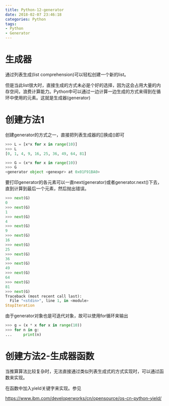 ```yaml
---
title: Python-12-generator
date: 2018-02-07 23:46:18
categories: Python
tags:
- Python
- Generator
---
```


# 生成器

通过列表生成(list comprehension)可以轻松创建一个新的list。

但是当此list很大时，直接生成的方式未必是个好的选择，因为这会占用大量的内存空间，浪费计算能力。Python中可以通过一边计算一边生成的方式来得到在循环中使用的元素。这就是生成器(generator)

# 创建方法1

创建generator的方式之一，直接把列表生成器的[]换成()即可

```python
>>> L = [x*x for x in range(10)]
>>> L
[0, 1, 4, 9, 16, 25, 36, 49, 64, 81]

>>> G = (x*x for x in range(10))
>>> G
<generator object <genexpr> at 0x01F91BA0>
```

要打印generator的各元素可以一直next(generator)或者generator.next()下去，直到计算到最后一个元素，然后抛出错误。

```python
>>> next(G)
0
>>> next(G)
1
>>> next(G)
4
>>> next(G)
9
>>> next(G)
16
>>> next(G)
25
>>> next(G)
36
>>> next(G)
49
>>> next(G)
64
>>> next(G)
81
>>> next(G)
Traceback (most recent call last):
  File "<stdin>", line 1, in <module>
StopIteration
```

由于generator对象也是可迭代对象，故可以使用for循环来输出

```python
>>> g = (x * x for x in range(10))
>>> for n in g:
...     print(n)
```

# 创建方法2-生成器函数

当推算算法比较复杂时，无法直接通过类似列表生成式的方式实现时，可以通过函数来实现。

在函数中加入yield关键字来实现。参见

https://www.ibm.com/developerworks/cn/opensource/os-cn-python-yield/